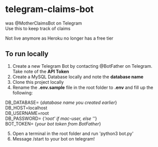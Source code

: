 # telegram-claims-bot
was @MotherClaimsBot on Telegram  
Use this to keep track of claims  

Not live anymore as Heroku no longer has a free tier

## To run locally
1. Create a new Telegram Bot by contacting @BotFather on Telegram. Take note of the **API Token**
2. Create a MySQL Database locally and note the **database name**
3. Clone this project locally
4. Rename the **.env.sample** file in the root folder to **.env** and fill up the following:  
 
DB_DATABASE= {_database name you created earlier_}  
DB_HOST=localhost  
DB_USERNAME=root  
DB_PASSWORD= {_'root' if mac-user, else ''_}  
BOT_TOKEN= {_your bot token from BotFather_}  
  
5. Open a terminal in the root folder and run 'python3 bot.py'  
6. Message /start to your bot on telegram!



